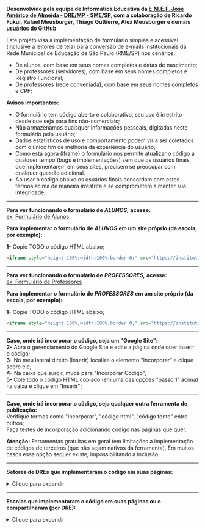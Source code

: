 **Desenvolvido pela equipe de Informática Educativa da [E.M.E.F. José Américo de Almeida - DRE/MP - SME/SP](https://sites.google.com/view/emefjoseamericodealmeida/descubra-seu-e-mail-aluno), com a colaboração de Ricardo Fukui, Rafael Meusburger, Thiago Guttierre, Alex Meusburger e demais usuários do GitHub**

Este projeto visa a implementação de formulário simples e acessível (inclusive a leitores de tela) para conversão de e-mails institucionais da Rede Municipal de Educação de São Paulo (RME/SP) nos cenários:

- De alunos, com base em seus nomes completos e datas de nascimento;  
- De professores (servidores), com base em seus nomes completos e Registro Funcional;  
- De professores (rede conveniada), com base em seus nomes completos e CPF;  

**Avisos importantes:**
- O formulário tem código aberto e colaborativo, seu uso é irrestrito desde que seja para fins não-comerciais;  
- Não armazenamos quaisquer informações pessoais, digitadas neste formulário pelo usuário;  
- Dados estatísticos de uso e comportamento podem vir a ser coletados com o único fim de melhoria da experiência do usuário;  
- Como está agora (iframe) o formulário nos permite atualizar o código a qualquer tempo (bugs e implementações) sem que os usuários finais, que implementarem em seus sites, precisem se preocupar com qualquer questão adicional.  
- Ao usar o código abaixo os usuários finais concordam com estes termos acima de maneira irrestrita e se comprometem a manter sua integridade;  

---

**Para ver funcionando o formulário de** ***ALUNOS,*** **acesse:**  
[ex. Formulário de Alunos](https://institutional-email.herokuapp.com/email-alunos.php)

**Para implementar o formulário de** ***ALUNOS*** **em um site próprio (da escola, por exemplo):**  

**1-** Copie TODO o código HTML abaixo;  
```html
<iframe style="height:100%;width:100%;border:0;" src="https://institutional-email.herokuapp.com/email-alunos.php"></iframe>
```
---
**Para ver funcionando o formulário de** ***PROFESSORES,*** **acesse:**  
[ex. Formulário de Professores](https://institutional-email.herokuapp.com/email-professores.php)

**Para implementar o formulário de** ***PROFESSORES*** **em um site próprio (da escola, por exemplo):**  

**1-** Copie TODO o código HTML abaixo;  
```html
<iframe style="height:100%;width:100%;border:0;" src="https://institutional-email.herokuapp.com/email-professores.php"></iframe>
```
---

**Caso, onde irá incorporar o código, seja um "Google Site":**  
**2-** Abra o gerenciamento do Google Site e edite a página onde quer inserir o código;  
**3-** No meu lateral direito (Inserir) localize o elemento "Incorporar" e clique sobre ele;  
**4-** Na caixa que surgir, mude para "Incorporar Código";  
**5-** Cole todo o código HTML copiado (em uma das opções "passo 1" acima) na caixa e clique em "Inserir";  

---

**Caso, onde irá incorporar o código, seja qualquer outra ferramenta de publicação:**  
Verifique termos como "incorporar", "código html", "código fonte" entre outros;  
Faça testes de incorporação adicionando código nas páginas que quer.  

**Atenção:** Ferramentas gratuitas em geral tem limitações a implementação de códigos de terceiros (que não sejam nativos da ferramenta). Em muitos casos essa opção sequer existe, impossibilitando a inclusão.

---
**Setores de DREs que implementaram o código em suas páginas:**

<details markdown="1">
<summary>Clique para expandir</summary>

[DIPED - DRE/IP](https://dipedtpaip.wixsite.com/tecnologia/tutoriais/)  
[DIPED - DRE/MP](https://dipedmp.wixsite.com/meusite/descubra-em-login-no-classroom)  
</details>

---
**Escolas que implementaram o código em suas páginas ou o compartilharam (por DRE):**

<details markdown="1">
<summary>Clique para expandir</summary>

**Escolas da Diretoria Regional de Educação de Campo Limpo (DRE/CL)**  
[C.E.U. E.M.E.F. Paraisópolis](https://sites.google.com/edu.sme.prefeitura.sp.gov.br/ceuemefparaispolis/)  

**Escolas da Diretoria Regional de Educação de Guaianases (DRE/G)**  
[E.M.E.F. Pres. Juscelino Kubitschek De Oliveira](https://sites.google.com/view/emefjk/in%C3%ADcio)  
[E.M.E.F. Prof. Claudia Bartolomazi](https://sites.google.com/edu.sme.prefeitura.sp.gov.br/emefprofclaudiabartolomazi)  
[E.M.E.F. Saturnino Pereira](https://sites.google.com/view/emef-saturnino-pereira/)  

**Escolas da Diretoria Regional de Educação Ipiranga (DRE/IP)**  
[E.M.E.F. José Maria Lisboa](http://emeflisboa.blogspot.com/2020/04/saiba-qual-e-o-seu-email-para-acessar.html) 

**Escolas da Diretoria Regional de Educação de São Miguel Paulista (DRE/MP)**  
[E.M.E.F. Armando Cridey Righetti](https://sites.google.com/view/emefarmandocrideyrighetti/in%C3%ADcio)  
[E.M.E.F. Alm. Pedro de Frontin](https://sites.google.com/view/almirantepedrodefrontin/e-mail-do-aluno)  
[E.M.E.F. Arq. Luis Saia](https://arquitetoluisaia.blogspot.com/)  
[E.M.E.F. Chico Falconi](https://www.facebook.com/EMEF-Padre-Chico-Falconi-482489571772521)  
[E.M.E.F. Dr. José  Pedro Leite Cordeiro](https://sites.google.com/edu.sme.prefeitura.sp.gov.br/emefdrjosepedroleitecordeiro/p%C3%A1gina-inicial/descubra-seu-email-do-classroom)  
[E.M.E.F. Hélio Tavares](http://helliotavares.blogspot.com/)  
[E.M.E.F. Henrique Felipe da Costa](https://sites.google.com/view/henricao/menu/google-classroom/descubra-seu-e-mail)  
[E.M.E.F. José Américo de Almeida](https://sites.google.com/view/emefjoseamericodealmeida/descubra-seu-e-mail-aluno)  
[E.M.E.F. Marisa Moretti Câmara](https://emefmarisamoretti.wixsite.com/meusite)  
[E.M.E.F. Madre Maria Imilda do Santíssimo Sacramento](http://madreonline3.webnode.com/)  
E.M.E.F. Mururés  
[E.M.E.F. Prof Carlos Pasquale](https://sites.google.com/view/pasquale20)  
[E.M.E.F. Prof. José Bento de Assis](https://sites.google.com/view/emefjosebentoprof/descubra-o-seu-emailaluno)  
[E.M.E.F. Prof. Jurandi Gomes de Araújo](https://sites.google.com/view/emefjurandigomes/in%C3%ADcio)  
[E.M.E.F. Raimundo Correia](https://www.facebook.com/emefraimundocorreia/)  
E.M.E.F. Sud Mennucci  
E.M.E.F. Vicente Amato  
E.M.E.F.M. Darcy Ribeiro  

**Escolas da Diretoria Regional de Educação da Penha (DRE/PE)**  
C.E.U. E.M.E.F. Prof. Rosangela Rodrigues Vieira  
[E.M.E.F. Anália Franco Bastos](https://sites.google.com/view/emefanaliafrancobastos/p%C3%A1gina-inicial)  

**Escolas da Diretoria Regional de Educação de Pirituba/Jaragua (DRE/PJ)**  
[E.M.E.F. Prof. Luiz David Sobrinho](https://sites.google.com/escolaluizdavid.com/capa/e-mail-edu-prefeitura)  

**Escolas da Diretoria Regional de Educação de Santo Amaro (DRE/SA)**  
[C.E.U. E.M.E.F. Prof. Paulo Gonçalo dos Santos - Site 1](https://sites.google.com/edu.sme.prefeitura.sp.gov.br/emefceualvarenga/cria%C3%A7%C3%A3o-de-email-institucional-do-alunoa)  
[C.E.U. E.M.E.F. Prof. Paulo Gonçalo dos Santos - Site 2](https://emefceualvarenga.blogspot.com/)  

**Escolas da Diretoria Regional de Educação de São Mateus (DRE/SM)**  
[E.M.E.F. Emílio Ribas](https://conexaoemilio.wixsite.com/emilioribas/orientacoes-covid-19)  
[E.M.E.F. Luiz Gonzaga do Nascimento Jr. Gonzaguinha](https://tgcairo.wixsite.com/emefgonzaguinha/e-mail-google/)  
</details>